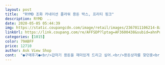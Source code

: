 ```yaml
---
layout: post 
title:  "RYMD 조화 카네이션 플라워 용돈 박스, 프리티 핑크" 
description: RYMD  ..
date: 2020-05-05 05:44:39 
img: https://static.coupangcdn.com/image/retail/images/2367011106214-8a4ccb16-4e30-4b6e-a78c-b38ad0a720c2.jpg 
linkUrl: https://link.coupang.com/re/AFFSDP?lptag=AF3600438&subid=ahnPublicAsk&pageKey=199897459&itemId=580017745&vendorItemId=4519210027&traceid=V0-113-245eea4f679a9622 
categories: [1015] 
color: 79ABFF 
price: 12710 
author: Ask View Shop 
cont:  "●구매후기●<br/>갑자기 용돈을 재미있게 드리고 싶어.<br/>용돈상자를 찾던중<br/>같이 온 쇼핑백에도 딱 떨어지게 들어가서 이뻐요<br/>고민하시는 분들 빠른 배송에 재미를 함께 선물해 보아요~<br/>급하게 준비하느라<br/>꽃도 정열의 빨강이라 좋아요.<br/><br/>꽃도있고<br/>꽃이 너무 비어있지도 않고 크기도 적당해요<br/>로켓배송 제품으로 주문했는데<br/>리뷰처럼 글루건? 자국이 좀 있지만<br/>박스에 투명 뚜껑이 있어서 좋아요<br/>본드자국은 다행에 떼져서 하나하나 떼어냈고 오염은 방법이 없네요<br/>상자가 딱 안성맞춤이라 넘 좋네요<br/>상자랑 가방이 핑크라 예쁘고<br/>생각보다 이쁩니다<br/>생각보다 퀄리티가 좋아요 다른 분들<br/>손으로 살살 걷어냈구요 쇼핑백이랑<br/>양가 부모님께 정성껏 준비하고 나니 뿌듯 하네요~~<br/>여리여리한 색감의 분홍카네이션이에요<br/>예쁜 상품 너무~~감사합니다.<br/><br/>완전 짱! 입니다.<br/><br/>용돈에 편지까지~~<br/>지폐를 작게 마니 10장이 딱 들어가네요<br/>테두리 부분에 도일리는 제가 장식한 거에요.<br/><br/>하지만 본드자국이 너무 많고 꽃잎에 까만 오염도 있어서 별 하나 뺏습니다<br/>향기도~~짱<br/>향도 은은하고~ 좋은 선물이 될거같아요!<br/>" 
---
```

